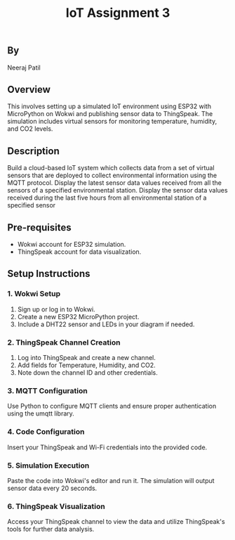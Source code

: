 <!DOCTYPE html>
<html lang="en">
<head>
    <meta charset="UTF-8">
    <meta name="viewport" content="width=device-width, initial-scale=1.0">
</head>
<body>
    <header>
        <h1>IoT Assignment 3</h1>
    </header>
    
  <section>
      <h2>By</h2>
      <p>Neeraj Patil</p>
      
  </section>
  
  <section>
      <h2>Overview</h2>
      <p>This involves setting up a simulated IoT environment using ESP32 with MicroPython on Wokwi and publishing sensor data to ThingSpeak. The simulation includes virtual sensors for monitoring temperature, humidity, and CO2 levels.</p>
  </section>
    <section>
      <h2>Description</h2>
      <p>Build a cloud-based IoT system which collects data from a set of virtual sensors that are
deployed to collect environmental information using the MQTT protocol.
Display the latest sensor data values received from all the sensors of a specified environmental
station.
Display the sensor data values received during the last five hours from all environmental station
of a specified sensor</p>
  </section>
  <section>
      <h2>Pre-requisites</h2>
      <ul>
          <li>Wokwi account for ESP32 simulation.</li>
          <li>ThingSpeak account for data visualization.</li>
      </ul>
  </section>
  
  <section>
      <h2>Setup Instructions</h2>
      <h3>1. Wokwi Setup</h3>
      <ol>
          <li>Sign up or log in to Wokwi.</li>
          <li>Create a new ESP32 MicroPython project.</li>
          <li>Include a DHT22 sensor and LEDs in your diagram if needed.</li>
      </ol>

  <h3>2. ThingSpeak Channel Creation</h3>
  <ol>
      <li>Log into ThingSpeak and create a new channel.</li>
      <li>Add fields for Temperature, Humidity, and CO2.</li>
      <li>Note down the channel ID and other credentials.</li>
  </ol>

  <h3>3. MQTT Configuration</h3>
  <p>Use Python to configure MQTT clients and ensure proper authentication using the umqtt library.
</p>

  <h3>4. Code Configuration</h3>
  <p>Insert your ThingSpeak and Wi-Fi credentials into the provided code.</p>


  <h3>5. Simulation Execution</h3>
  <p>Paste the code into Wokwi's editor and run it. The simulation will output sensor data every 20 seconds.</p>

  <h3>6. ThingSpeak Visualization</h3>
  <p>Access your ThingSpeak channel to view the data and utilize ThingSpeak's tools for further data analysis.</p>
  </section>
  
</body>
</html>
